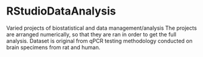 # RStudioDataAnalysis
Varied projects of biostatistical and data management/analysis
The projects are arranged numerically, so that they are ran in order to get the full analysis. 
Dataset is original from qPCR testing methodology conducted on brain specimens from rat and human.

